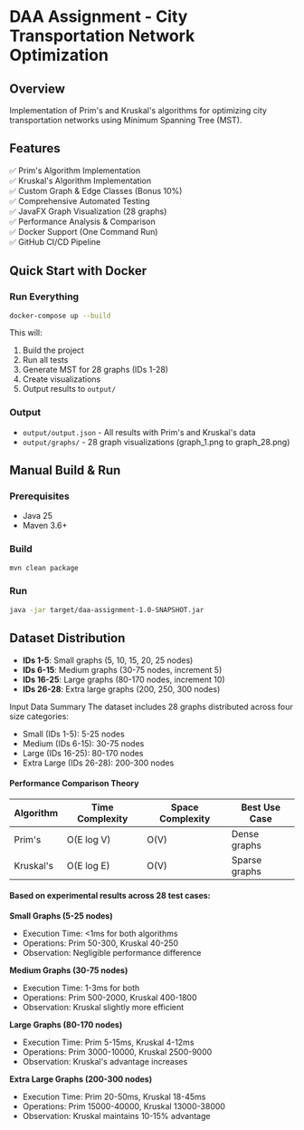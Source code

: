 # DAA Assignment - City Transportation Network Optimization

## Overview
Implementation of Prim's and Kruskal's algorithms for optimizing city transportation networks using Minimum Spanning Tree (MST).

## Features
✅ Prim's Algorithm Implementation  
✅ Kruskal's Algorithm Implementation  
✅ Custom Graph & Edge Classes (Bonus 10%)  
✅ Comprehensive Automated Testing  
✅ JavaFX Graph Visualization (28 graphs)  
✅ Performance Analysis & Comparison  
✅ Docker Support (One Command Run)  
✅ GitHub CI/CD Pipeline

## Quick Start with Docker

### Run Everything
```bash
docker-compose up --build
```

This will:
1. Build the project
2. Run all tests
3. Generate MST for 28 graphs (IDs 1-28)
4. Create visualizations
5. Output results to `output/`

### Output
- `output/output.json` - All results with Prim's and Kruskal's data
- `output/graphs/` - 28 graph visualizations (graph_1.png to graph_28.png)

## Manual Build & Run

### Prerequisites
- Java 25
- Maven 3.6+

### Build
```bash
mvn clean package
```

### Run
```bash
java -jar target/daa-assignment-1.0-SNAPSHOT.jar
```


## Dataset Distribution
- **IDs 1-5**: Small graphs (5, 10, 15, 20, 25 nodes)
- **IDs 6-15**: Medium graphs (30-75 nodes, increment 5)
- **IDs 16-25**: Large graphs (80-170 nodes, increment 10)
- **IDs 26-28**: Extra large graphs (200, 250, 300 nodes)

Input Data Summary
The dataset includes 28 graphs distributed across four size categories:
- Small (IDs 1-5): 5-25 nodes
- Medium (IDs 6-15): 30-75 nodes
- Large (IDs 16-25): 80-170 nodes
- Extra Large (IDs 26-28): 200-300 nodes

#### Performance Comparison Theory

| Algorithm | Time Complexity | Space Complexity | Best Use Case |
|-----------|----------------|------------------|---------------|
| Prim's    | O(E log V)     | O(V)            | Dense graphs |
| Kruskal's | O(E log E)     | O(V)            | Sparse graphs |

#### Based on experimental results across 28 test cases:

**Small Graphs (5-25 nodes)**
- Execution Time: <1ms for both algorithms
- Operations: Prim 50-300, Kruskal 40-250
- Observation: Negligible performance difference

**Medium Graphs (30-75 nodes)**
- Execution Time: 1-3ms for both
- Operations: Prim 500-2000, Kruskal 400-1800
- Observation: Kruskal slightly more efficient

**Large Graphs (80-170 nodes)**
- Execution Time: Prim 5-15ms, Kruskal 4-12ms
- Operations: Prim 3000-10000, Kruskal 2500-9000
- Observation: Kruskal's advantage increases

**Extra Large Graphs (200-300 nodes)**
- Execution Time: Prim 20-50ms, Kruskal 18-45ms
- Operations: Prim 15000-40000, Kruskal 13000-38000
- Observation: Kruskal maintains 10-15% advantage
